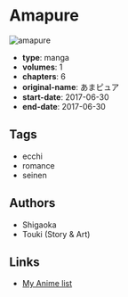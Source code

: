 # Amapure

![amapure](https://cdn.myanimelist.net/images/manga/1/206204.jpg)

-   **type**: manga
-   **volumes**: 1
-   **chapters**: 6
-   **original-name**: あまピュア
-   **start-date**: 2017-06-30
-   **end-date**: 2017-06-30

## Tags

-   ecchi
-   romance
-   seinen

## Authors

-   Shigaoka
-   Touki (Story & Art)

## Links

-   [My Anime list](https://myanimelist.net/manga/112415/Amapure)
